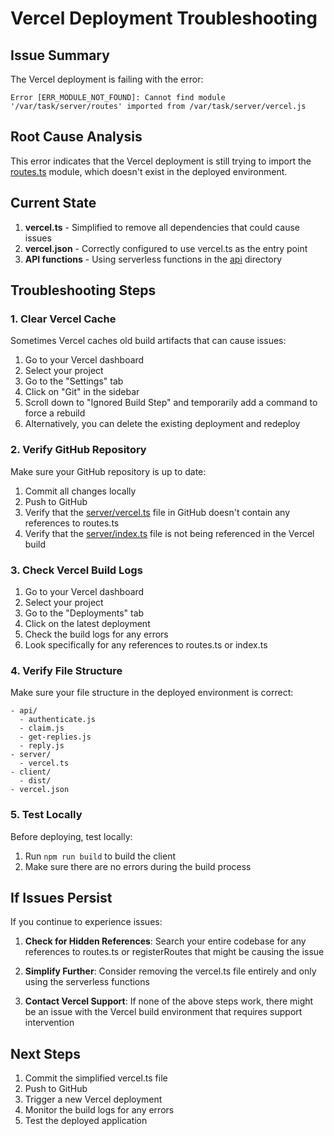 # Vercel Deployment Troubleshooting

## Issue Summary
The Vercel deployment is failing with the error:
```
Error [ERR_MODULE_NOT_FOUND]: Cannot find module '/var/task/server/routes' imported from /var/task/server/vercel.js
```

## Root Cause Analysis
This error indicates that the Vercel deployment is still trying to import the [routes.ts](file:///c:/xampp/htdocs/src/HappyBirthdayReel/server/routes.ts) module, which doesn't exist in the deployed environment.

## Current State
1. **vercel.ts** - Simplified to remove all dependencies that could cause issues
2. **vercel.json** - Correctly configured to use vercel.ts as the entry point
3. **API functions** - Using serverless functions in the [api](file:///c:/xampp/htdocs/src/HappyBirthdayReel/api) directory

## Troubleshooting Steps

### 1. Clear Vercel Cache
Sometimes Vercel caches old build artifacts that can cause issues:
1. Go to your Vercel dashboard
2. Select your project
3. Go to the "Settings" tab
4. Click on "Git" in the sidebar
5. Scroll down to "Ignored Build Step" and temporarily add a command to force a rebuild
6. Alternatively, you can delete the existing deployment and redeploy

### 2. Verify GitHub Repository
Make sure your GitHub repository is up to date:
1. Commit all changes locally
2. Push to GitHub
3. Verify that the [server/vercel.ts](file:///c:/xampp/htdocs/src/HappyBirthdayReel/server/vercel.ts) file in GitHub doesn't contain any references to routes.ts
4. Verify that the [server/index.ts](file:///c:/xampp/htdocs/src/HappyBirthdayReel/server/index.ts) file is not being referenced in the Vercel build

### 3. Check Vercel Build Logs
1. Go to your Vercel dashboard
2. Select your project
3. Go to the "Deployments" tab
4. Click on the latest deployment
5. Check the build logs for any errors
6. Look specifically for any references to routes.ts or index.ts

### 4. Verify File Structure
Make sure your file structure in the deployed environment is correct:
```
- api/
  - authenticate.js
  - claim.js
  - get-replies.js
  - reply.js
- server/
  - vercel.ts
- client/
  - dist/
- vercel.json
```

### 5. Test Locally
Before deploying, test locally:
1. Run `npm run build` to build the client
2. Make sure there are no errors during the build process

## If Issues Persist
If you continue to experience issues:

1. **Check for Hidden References**: Search your entire codebase for any references to routes.ts or registerRoutes that might be causing the issue

2. **Simplify Further**: Consider removing the vercel.ts file entirely and only using the serverless functions

3. **Contact Vercel Support**: If none of the above steps work, there might be an issue with the Vercel build environment that requires support intervention

## Next Steps
1. Commit the simplified vercel.ts file
2. Push to GitHub
3. Trigger a new Vercel deployment
4. Monitor the build logs for any errors
5. Test the deployed application